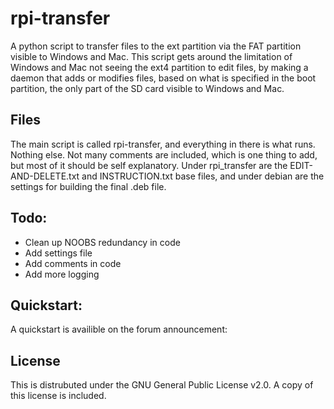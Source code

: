 # rpi-transfer
A python script to transfer files to the ext partition via the FAT partition visible to Windows and Mac.
This script gets around the limitation of Windows and Mac not seeing the ext4 partition to edit files, by making a daemon that adds or modifies files, based on what is specified in the boot partition, the only part of the SD card visible to Windows and Mac.

## Files

The main script is called rpi-transfer, and everything in there is what runs. Nothing else. Not many comments are included, which is one thing to add, but most of it should be self explanatory. Under rpi_transfer are the EDIT-AND-DELETE.txt and INSTRUCTION.txt base files, and under debian are the settings for building the final .deb file.

## Todo:
- Clean up NOOBS redundancy in code
- Add settings file
- Add comments in code
- Add more logging

## Quickstart:
A quickstart is availible on the forum announcement: 

## License
This is distrubuted under the GNU General Public License v2.0. A copy of this license is included.
